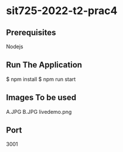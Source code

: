 # sit725-2022-t2-prac4

## Prerequisites
Nodejs

## Run The Application
$ npm install
$ npm run start

## Images To be used
A.JPG
B.JPG
livedemo.png

## Port
3001